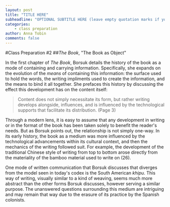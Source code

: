 ```yaml
---
layout: post
title: "TITLE HERE"
subheadline: "OPTIONAL SUBTITLE HERE (leave empty quotation marks if you don't subtitle)"
categories:
    - class preparation 
author: Anna Tobin
comments: false
---
```


#Class Preparation #2
##_The Book_, "The Book as Object"

In the first chapter of _The Book_, Borsuk details the history of the book as a mode of containing and carrying information. Specifically, she expands on the evolution of the _means_ of containing this information: the surface used to hold the words, the writing impliments used to create the information, and the means to bind it all together. She prefaces this history by discussing the effect this development has on the content itself:

>Content does not simply necessitate its form, but rather writing develops alongside, influences, and is influenced by the technological supports that facilitate its distribution. (Page 3)
>  												

Through a modern lens, it is easy to assume that any development in writing or in the format of the book has been taken solely to benefit the reader's needs. But as Borsuk points out, the relationship is not simply one-way. In its early history, the book as a medium was more influenced by the technological advancements within its cultural context, and then the mechanics of the writing followed suit. For example, the development of the traditional Chinese style of writing from top to bottom arose directly from the materiality of the bamboo material used to write on (26).

One mode of written communication that Borsuk discusses that diverges from the model seen in today's codex is the South American _khipu_. This way of writing, visually similar to a kind of weaving, seems much more abstract than the other forms Borsuk discusses, however serving a similar purpose. The unanswered questions surrounding this medium are intriguing and may remain that way due to the erasure of its practice by the Spanish colonists. 